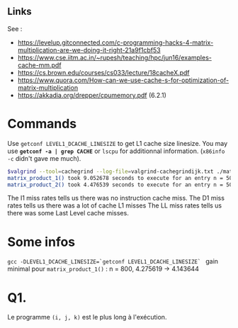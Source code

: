 ## Links

See :
 - https://levelup.gitconnected.com/c-programming-hacks-4-matrix-multiplication-are-we-doing-it-right-21a9f1cbf53
 - https://www.cse.iitm.ac.in/~rupesh/teaching/hpc/jun16/examples-cache-mm.pdf
 - https://cs.brown.edu/courses/cs033/lecture/18cacheX.pdf
 - https://www.quora.com/How-can-we-use-cache-s-for-optimization-of-matrix-multiplication
 - https://akkadia.org/drepper/cpumemory.pdf (6.2.1)

# Commands

Use `getconf LEVEL1_DCACHE_LINESIZE` to get L1 cache size linesize.
You may use **`getconf -a | grep CACHE`** or `lscpu` for additionnal information. (`x86info -c` didn't gave me much).

```bash
$valgrind --tool=cachegrind --log-file=valgrind-cachegrindijk.txt ./matrix-product
matrix_product_1() took 9.052678 seconds to execute for an entry n = 500
matrix_product_2() took 4.476539 seconds to execute for an entry n = 500
```

The I1 miss rates tells us there was no instruction cache miss.
The D1 miss rates tells us there was a lot of cache L1 misses
The LL miss rates tells us there was some Last Level cache misses.

# Some infos

```gcc -DLEVEL1_DCACHE_LINESIZE=`getconf LEVEL1_DCACHE_LINESIZE` ```
gain minimal pour `matrix_product_1()` : n = 800, 4.275619 -> 4.143644

# Q1.

Le programme `(i, j, k)` est le plus long à l'exécution.